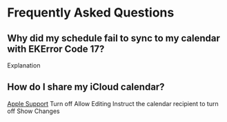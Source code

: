 # Frequently Asked Questions

## Why did my schedule fail to sync to my calendar with EKError Code 17?
Explanation

## How do I share my iCloud calendar?
[Apple Support](https://support.apple.com/guide/iphone/share-icloud-calendars-iph7613c4fb/ios)
Turn off Allow Editing
Instruct the calendar recipient to turn off Show Changes
